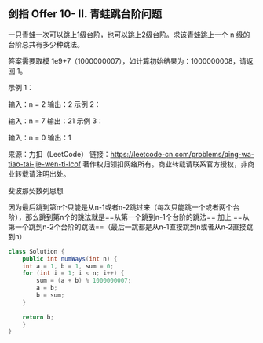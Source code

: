 ## 剑指 Offer 10- II. 青蛙跳台阶问题

一只青蛙一次可以跳上1级台阶，也可以跳上2级台阶。求该青蛙跳上一个 n 级的台阶总共有多少种跳法。

答案需要取模 1e9+7（1000000007），如计算初始结果为：1000000008，请返回 1。

示例 1：

输入：n = 2
输出：2
示例 2：

输入：n = 7
输出：21
示例 3：

输入：n = 0
输出：1

来源：力扣（LeetCode）
链接：https://leetcode-cn.com/problems/qing-wa-tiao-tai-jie-wen-ti-lcof
著作权归领扣网络所有。商业转载请联系官方授权，非商业转载请注明出处。

斐波那契数列思想

因为最后跳到第n个只能是从n-1或者n-2跳过来（每次只能跳一个或者两个台阶），那么跳到第n个的跳法就是==从第一个跳到n-1个台阶的跳法== 加上 ==从第一个跳到n-2个台阶的跳法==（最后一跳都是从n-1直接跳到n或者从n-2直接跳到n）

```java
class Solution {
    public int numWays(int n) {
    int a = 1, b = 1, sum = 0;
    for (int i = 1; i < n; i++) {
        sum = (a + b) % 1000000007;
        a = b;
        b = sum;
    }
    
    return b;
    }
}
```

